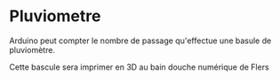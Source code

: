 # Pluviometre

Arduino peut compter le nombre de passage qu'effectue une basule de pluviomètre.

Cette bascule sera imprimer en 3D au bain douche numérique de Flers 
